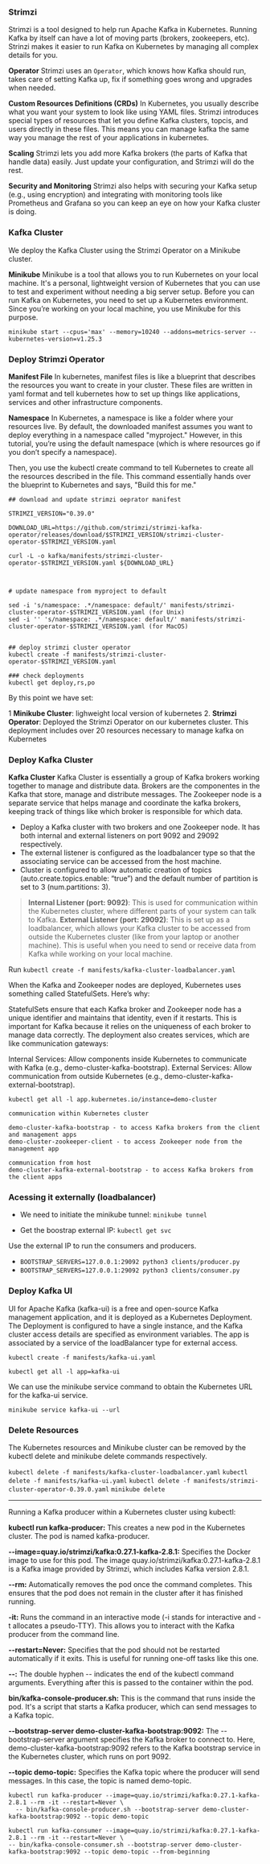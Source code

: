### Strimzi

Strimzi is a tool designed to help run Apache Kafka in Kubernetes. Running Kafka by itself can have a lot of moving parts (brokers, zookeepers, etc). Strinzi makes it easier to run Kafka on Kubernetes by managing all complex details for you.

**Operator**
Strimzi uses an `Operator`, which knows how Kafka should run, takes care of setting Kafka up, fix if something goes wrong and upgrades when needed.

**Custom Resources Definitions (CRDs)**
In Kubernetes, you usually describe what you want your system to look like using YAML files. Strimzi introduces special types of resources that let you define Kafka clusters, topcis, and users directly in these files. This means you can manage kafka the same way you manage the rest of your applications in kubernetes.

**Scaling**
Strimzi lets you add more Kafka brokers (the parts of Kafka that handle data) easily. Just update your configuration, and Strimzi will do the rest.

**Security and Monitoring**
Strimzi also helps with securing your Kafka setup (e.g., using encryption) and integrating with monitoring tools like Prometheus and Grafana so you can keep an eye on how your Kafka cluster is doing.

### Kafka Cluster

We deploy the Kafka Cluster using the Strimzi Operator on a Minikube cluster.

**Minikube**
Minikube is a tool that allows you to run Kubernetes on your local machine. It's a personal, lightweight version of Kubernetes that you can use to test and experiment without needing a big server setup. Before you can run Kafka on Kubernetes, you need to set up a Kubernetes environment. Since you’re working on your local machine, you use Minikube for this purpose.


`minikube start --cpus='max' --memory=10240 --addons=metrics-server --kubernetes-version=v1.25.3`

### Deploy Strimzi Operator


**Manifest File**
In kubernetes, manifest files is like a blueprint that describes the resources you want to create in your cluster. These files are written in yaml format and tell kubernetes how to set up things like applications, services and other infrastructure components.

**Namespace**
In Kubernetes, a namespace is like a folder where your resources live. By default, the downloaded manifest assumes you want to deploy everything in a namespace called "myproject." However, in this tutorial, you’re using the default namespace (which is where resources go if you don’t specify a namespace).

Then, you use the kubectl create command to tell Kubernetes to create all the resources described in the file. This command essentially hands over the blueprint to Kubernetes and says, "Build this for me."


```
## download and update strimzi oeprator manifest

STRIMZI_VERSION="0.39.0"

DOWNLOAD_URL=https://github.com/strimzi/strimzi-kafka-operator/releases/download/$STRIMZI_VERSION/strimzi-cluster-operator-$STRIMZI_VERSION.yaml
 
curl -L -o kafka/manifests/strimzi-cluster-operator-$STRIMZI_VERSION.yaml ${DOWNLOAD_URL}



# update namespace from myproject to default

sed -i 's/namespace: .*/namespace: default/' manifests/strimzi-cluster-operator-$STRIMZI_VERSION.yaml (for Unix)
sed -i '' 's/namespace: .*/namespace: default/' manifests/strimzi-cluster-operator-$STRIMZI_VERSION.yaml (for MacOS)


## deploy strimzi cluster operator
kubectl create -f manifests/strimzi-cluster-operator-$STRIMZI_VERSION.yaml

### check deployments
kubectl get deploy,rs,po

```

By this point we have set:

1 **Minikube Cluster**: lighweight local version of kubernetes
2. **Strimzi Operator**: Deployed the Strimzi Operator on our kubernetes cluster. This deployment includes over 20 resources necessary to manage kafka on Kubernetes

### Deploy Kafka Cluster

**Kafka Cluster**
Kafka Cluster is essentially a group of Kafka brokers working together to manage and distribute data. Brokers are the componentes in the Kafka that store, manage and distribute messages. The Zookeeper node is a separate service that helps manage and coordinate the kafka brokers, keeping track of things like which broker is responsible for which data.


- Deploy a Kafka cluster with two brokers and one Zookeeper node. It has both internal and external listeners on port 9092 and 29092 respectively.
- The external listener is configured as the loadbalancer type so that the associating service can be accessed from the host machine.
- Cluster is configured to allow automatic creation of topics (auto.create.topics.enable: “true”) and the default number of partition is set to 3 (num.partitions: 3).

> **Internal Listener (port: 9092)**: This is used for communication within the Kubernetes cluster, where different parts of your system can talk to Kafka.
> **External Listener (port: 29092)**: This is set up as a loadbalancer, which allows your Kafka cluster to be accessed from outside the Kubernetes cluster (like from your laptop or another machine). This is useful when you need to send or receive data from Kafka while working on your local machine.


Run
`kubectl create -f manifests/kafka-cluster-loadbalancer.yaml`

When the Kafka and Zookeeper nodes are deployed, Kubernetes uses something called StatefulSets. Here’s why:

StatefulSets ensure that each Kafka broker and Zookeeper node has a unique identifier and maintains that identity, even if it restarts. This is important for Kafka because it relies on the uniqueness of each broker to manage data correctly.
The deployment also creates services, which are like communication gateways:

Internal Services: Allow components inside Kubernetes to communicate with Kafka (e.g., demo-cluster-kafka-bootstrap).
External Services: Allow communication from outside Kubernetes (e.g., demo-cluster-kafka-external-bootstrap).

`kubectl get all -l app.kubernetes.io/instance=demo-cluster`

```
communication within Kubernetes cluster

demo-cluster-kafka-bootstrap - to access Kafka brokers from the client and management apps
demo-cluster-zookeeper-client - to access Zookeeper node from the management app

communication from host
demo-cluster-kafka-external-bootstrap - to access Kafka brokers from the client apps
```


### Acessing it externally (loadbalancer)

- We need to initiate the minikube tunnel:
`minikube tunnel`

- Get the boostrap external IP:
`kubectl get svc`

Use the external IP to run the consumers and producers.

- `BOOTSTRAP_SERVERS=127.0.0.1:29092 python3 clients/producer.py`
- `BOOTSTRAP_SERVERS=127.0.0.1:29092 python3 clients/consumer.py`


### Deploy Kafka UI

UI for Apache Kafka (kafka-ui) is a free and open-source Kafka management application, and it is deployed as a Kubernetes Deployment. The Deployment is configured to have a single instance, and the Kafka cluster access details are specified as environment variables. The app is associated by a service of the loadBalancer type for external access.

`kubectl create -f manifests/kafka-ui.yaml`

`kubectl get all -l app=kafka-ui`

We can use the minikube service command to obtain the Kubernetes URL for the kafka-ui service.

`minikube service kafka-ui --url`






### Delete Resources
The Kubernetes resources and Minikube cluster can be removed by the kubectl delete and minikube delete commands respectively.


`kubectl delete -f manifests/kafka-cluster-loadbalancer.yaml`
`kubectl delete -f manifests/kafka-ui.yaml`
`kubectl delete -f manifests/strimzi-cluster-operator-0.39.0.yaml`
`minikube delete`


_____

Running a Kafka producer within a Kubernetes cluster using kubectl:

**kubectl run kafka-producer:**
This creates a new pod in the Kubernetes cluster. The pod is named kafka-producer.

**--image=quay.io/strimzi/kafka:0.27.1-kafka-2.8.1:**
Specifies the Docker image to use for this pod. The image quay.io/strimzi/kafka:0.27.1-kafka-2.8.1 is a Kafka image provided by Strimzi, which includes Kafka version 2.8.1.

**--rm:**
Automatically removes the pod once the command completes. This ensures that the pod does not remain in the cluster after it has finished running.

**-it:**
Runs the command in an interactive mode (-i stands for interactive and -t allocates a pseudo-TTY). This allows you to interact with the Kafka producer from the command line.

**--restart=Never:**
Specifies that the pod should not be restarted automatically if it exits. This is useful for running one-off tasks like this one.

**--:**
The double hyphen -- indicates the end of the kubectl command arguments. Everything after this is passed to the container within the pod.

**bin/kafka-console-producer.sh:**
This is the command that runs inside the pod. It's a script that starts a Kafka producer, which can send messages to a Kafka topic.

**--bootstrap-server demo-cluster-kafka-bootstrap:9092:**
The --bootstrap-server argument specifies the Kafka broker to connect to. Here, demo-cluster-kafka-bootstrap:9092 refers to the Kafka bootstrap service in the Kubernetes cluster, which runs on port 9092.

**--topic demo-topic:**
Specifies the Kafka topic where the producer will send messages. In this case, the topic is named demo-topic.

```
kubectl run kafka-producer --image=quay.io/strimzi/kafka:0.27.1-kafka-2.8.1 --rm -it --restart=Never \
  -- bin/kafka-console-producer.sh --bootstrap-server demo-cluster-kafka-bootstrap:9092 --topic demo-topic
  ```


```
kubectl run kafka-consumer --image=quay.io/strimzi/kafka:0.27.1-kafka-2.8.1 --rm -it --restart=Never \
-- bin/kafka-console-consumer.sh --bootstrap-server demo-cluster-kafka-bootstrap:9092 --topic demo-topic --from-beginning
```


